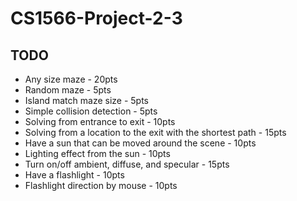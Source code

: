 # CS1566-Project-2-3

## TODO

* Any size maze - 20pts
* Random maze - 5pts
* Island match maze size - 5pts
* Simple collision detection - 5pts
* Solving from entrance to exit - 10pts
* Solving from a location to the exit with the shortest path - 15pts
* Have a sun that can be moved around the scene - 10pts
* Lighting effect from the sun - 10pts
* Turn on/off ambient, diffuse, and specular - 15pts
* Have a flashlight - 10pts
* Flashlight direction by mouse - 10pts
